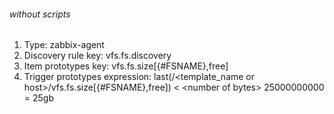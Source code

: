 ###### without scripts 

1. Type: zabbix-agent
2. Discovery rule key: vfs.fs.discovery
3. Item prototypes key: vfs.fs.size[{#FSNAME},free]
4. Trigger prototypes expression: last(/<template_name or host>/vfs.fs.size[{#FSNAME},free]) \< \<number of bytes\> 25000000000 = 25gb